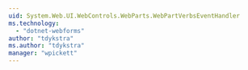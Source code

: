 ```yaml
---
uid: System.Web.UI.WebControls.WebParts.WebPartVerbsEventHandler
ms.technology: 
  - "dotnet-webforms"
author: "tdykstra"
ms.author: "tdykstra"
manager: "wpickett"
---
```

